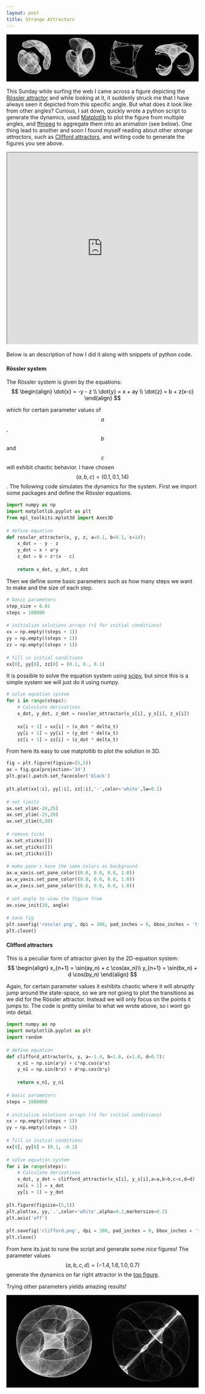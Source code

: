 ```yaml
---
layout: post
title: Strange Attractors
---
```

<img src="/images/2016/strange_attractors.png" class="fit image">
<script type="text/javascript" src="http://cdn.mathjax.org/mathjax/latest/MathJax.js?config=TeX-AMS-MML_HTMLorMML"></script>

This Sunday while surfing the web I came across a figure depicting the [Rössler attractor](https://en.wikipedia.org/wiki/R%C3%B6ssler_attractor) and while looking at it, it suddenly struck me that I have always seen it depicted from this specific angle. But what does it look like from other angles?
Curious, I sat down, quickly wrote a python script to generate the dynamics, used [Matplotlib](http://matplotlib.org/) to plot the figure from multiple angles, and [ffmpeg](https://www.ffmpeg.org/) to aggregate them into an animation (see below).
One thing lead to another and soon I found myself reading about other _strange attractors_, such as [Clifford attractors](http://paulbourke.net/fractals/clifford/), and writing code to generate the figures you see above. 

<center>
<iframe src="https://player.vimeo.com/video/191362527" width="500" height="500" frameborder="2" webkitallowfullscreen mozallowfullscreen allowfullscreen></iframe>
</center>

Below is an description of how I did it along with snippets of python code. 

#### Rössler system
The Rössler system is given by the equations:
<span>
<font color='black'>
$$
\begin{align}
\dot{x} = -y - z \\
\dot{y} = x + ay \\
\dot{z} = b + z(x-c)
\end{align}
$$
</font>
</span>

which for certain parameter values of $$a$$, $$b$$ and $$c$$ will exhibit chaotic behavior.
I have chosen $$(a,b,c) = (0.1,0.1,14)$$.
The following code simulates the dynamics for the system.
First we import some packages and define the Rössler equations.

```python
import numpy as np
import matplotlib.pyplot as plt
from mpl_toolkits.mplot3d import Axes3D

# define equation
def rossler_attractor(x, y, z, a=0.1, b=0.1, c=14):
	x_dot = - y - z
	y_dot = x + a*y
	z_dot = b + z*(x - c)

	return x_dot, y_dot, z_dot
```

Then we define some basic parameters such as how many steps we want to make and the size of each step.


```python
# basic parameters
step_size = 0.01 
steps = 100000

# initialize solutions arrays (+1 for initial conditions)
xx = np.empty((steps + 1))
yy = np.empty((steps + 1))
zz = np.empty((steps + 1))

# fill in initial conditions
xx[0], yy[0], zz[0] = (0.1, 0., 0.1)
```

It is possible to solve the equation system using [scipy](https://docs.scipy.org/doc/scipy-0.18.1/reference/integrate.html), but since this is a simple system we will just do it using numpy. 

```python
# solve equation system
for i in range(steps):
    # Calculate derivatives
    x_dot, y_dot, z_dot = rossler_attractor(x_s[i], y_s[i], z_s[i])
    
    xx[i + 1] = xx[i] + (x_dot * delta_t)
    yy[i + 1] = yy[i] + (y_dot * delta_t)
    zz[i + 1] = zz[i] + (z_dot * delta_t)
```

From here its easy to use matplotlib to plot the solution in 3D.

```python
fig = plt.figure(figsize=(5,5))
ax = fig.gca(projection='3d')
plt.gca().patch.set_facecolor('black')

plt.plot(xx[:i], yy[:i], zz[:i],'-',color='white',lw=0.1)

# set limits
ax.set_xlim(-20,25)
ax.set_ylim(-25,20)
ax.set_zlim(0,50)

# remove ticks
ax.set_xticks([])
ax.set_yticks([])
ax.set_zticks([])

# make pane's have the same colors as background
ax.w_xaxis.set_pane_color((0.0, 0.0, 0.0, 1.0))
ax.w_yaxis.set_pane_color((0.0, 0.0, 0.0, 1.0))
ax.w_zaxis.set_pane_color((0.0, 0.0, 0.0, 1.0))

# set angle to view the figure from 
ax.view_init(30, angle)

# save fig
plt.savefig('rossler.png', dpi = 300, pad_inches = 0, bbox_inches = 'tight')
plt.close()
```

#### Clifford attractors

This is a peculiar form of attractor given by the 2D-equation system:
<span>
<font color='black'>
$$
\begin{align}
x_{n+1} = \sin(ay_n) + c \cos(ax_n)\\
y_{n+1} = \sin(bx_n) + d \cos(by_n)
\end{align}
$$
</font>
</span>

Again, for certain parameter values it exhibits chaotic where it will abruptly jump around the state-space, so we are not going to plot the transitions as we did for the Rössler attractor. 
Instead we will only focus on the points it jumps to.
The code is pretty similar to what we wrote above, so i wont go into detail. 

```python
import numpy as np
import matplotlib.pyplot as plt
import random

# define equation
def clifford_attractor(x, y, a=-1.4, b=1.6, c=1.0, d=0.7):
	x_n1 = np.sin(a*y) + c*np.cos(a*x)
	y_n1 = np.sin(b*x) + d*np.cos(b*y)

	return x_n1, y_n1

# basic parameters
steps = 1000000

# initialize solutions arrays (+1 for initial conditions)
xx = np.empty((steps + 1))
yy = np.empty((steps + 1))

# fill in initial conditions
xx[0], yy[0] = (0.1, -0.1)

# solve equation system
for i in range(steps):
	# Calculate derivatives	
	x_dot, y_dot = clifford_attractor(x_s[i], y_s[i],a=a,b=b,c=c,d=d)
	xx[i + 1] = x_dot
	yy[i + 1] = y_dot

plt.figure(figsize=(5,5))
plt.plot(xx, yy,'.',color='white',alpha=0.2,markersize=0.2)
plt.axis('off')

plt.savefig('clifford.png', dpi = 300, pad_inches = 0, bbox_inches = 'tight',facecolor='black')
plt.close()
```

From here its just to rune the script and generate some _nice_ figures!
The parameter values $$(a,b,c,d) = (-1.4,1.6,1.0,0.7)$$ generate the dynamics on far right attractor in the [top figure](vedransekara.github.io/images/2016/strange_attractors.png).

Trying other parameters yields amazing results!

<img src="/images/2016/clifford.png" class="fit image">
